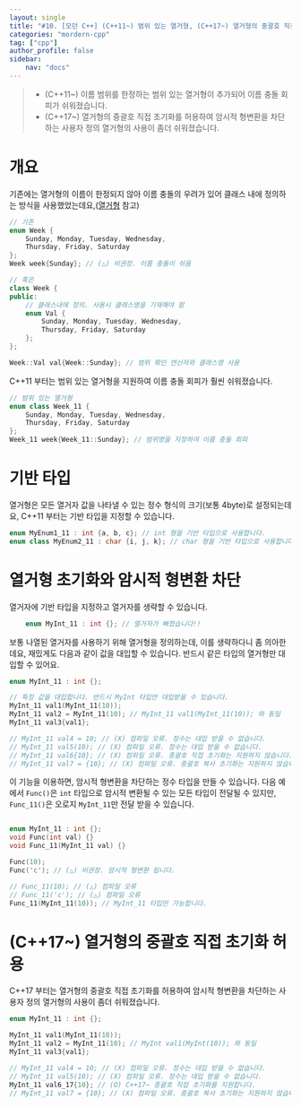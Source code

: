 ```yaml
---
layout: single
title: "#10. [모던 C++] (C++11~) 범위 있는 열거형, (C++17~) 열거형의 중괄호 직접 초기화 허용"
categories: "mordern-cpp"
tag: ["cpp"]
author_profile: false
sidebar: 
    nav: "docs"
---
```


> * (C++11~) 이름 범위를 한정하는 범위 있는 열거형이 추가되어 이름 충돌 회피가 쉬워졌습니다.
> * (C++17~) 열거형의 중괄호 직접 초기화를 허용하여 암시적 형변환을 차단하는 사용자 정의 열거형의 사용이 좀더 쉬워졌습니다.


# 개요

기존에는 열거형의 이름이 한정되지 않아 이름 충돌의 우려가 있어 클래스 내에 정의하는 방식을 사용했었는데요,([열거형](https://tango1202.github.io/classic-cpp-guide/classic-cpp-guide-enum/) 참고) 

```cpp
// 기존
enum Week {
    Sunday, Monday, Tuesday, Wednesday, 
    Thursday, Friday, Saturday
};
Week week{Sunday}; // (△) 비권장. 이름 충돌이 쉬움

// 혹은
class Week {
public:
    // 클래스내에 정의. 사용시 클래스명을 기재해야 함
    enum Val {
        Sunday, Monday, Tuesday, Wednesday, 
        Thursday, Friday, Saturday
    };
};

Week::Val val{Week::Sunday}; // 범위 확인 연산자와 클래스명 사용
```

C++11 부터는 범위 있는 열거형을 지원하여 이름 충돌 회피가 훨씬 쉬워졌습니다.

```cpp
// 범위 있는 열거형
enum class Week_11 {
    Sunday, Monday, Tuesday, Wednesday, 
    Thursday, Friday, Saturday
};
Week_11 week{Week_11::Sunday}; // 범위명을 지정하여 이름 충돌 회피
```

# 기반 타입

열거형은 모든 열거자 값을 나타낼 수 있는 정수 형식의 크기(보통 4byte)로 설정되는데요, C++11 부터는 기반 타입을 지정할 수 있습니다.

```cpp
enum MyEnum1_11 : int {a, b, c}; // int 형을 기반 타입으로 사용합니다.
enum class MyEnum2_11 : char {i, j, k}; // char 형을 기반 타입으로 사용합니다.
```

# 열거형 초기화와 암시적 형변환 차단

열거자에 기반 타입을 지정하고 열거자를 생략할 수 있습니다.

```cpp
    enum MyInt_11 : int {}; // 열거자가 빠졌습니다!!
```

보통 나열된 열거자를 사용하기 위해 열거형을 정의하는데, 이를 생략하다니 좀 의아한데요, 재밌게도 다음과 같이 값을 대입할 수 있습니다. 반드시 같은 타입의 열거형만 대입할 수 있어요.

```cpp
enum MyInt_11 : int {};

// 특정 값을 대입합니다. 반드시 MyInt 타입만 대입받을 수 있습니다.
MyInt_11 val1(MyInt_11(10));
MyInt_11 val2 = MyInt_11(10); // MyInt_11 val1(MyInt_11(10)); 와 동일
MyInt_11 val3{val1}; 

// MyInt_11 val4 = 10; // (X) 컴파일 오류. 정수는 대입 받을 수 없습니다.
// MyInt_11 val5(10); // (X) 컴파일 오류. 정수는 대입 받을 수 없습니다.
// MyInt_11 val6{10}; // (X) 컴파일 오류. 중괄호 직접 초기화는 지원하지 않습니다.
// MyInt_11 val7 = {10}; // (X) 컴파일 오류. 중괄호 복사 초기화는 지원하지 않습니다.        
```

이 기능을 이용하면, 암시적 형변환을 차단하는 정수 타입을 만들 수 있습니다. 다음 예에서 `Func()`은 `int` 타입으로 암시적 변환될 수 있는 모든 타입이 전달될 수 있지만, `Func_11()`은 오로지 `MyInt_11`만 전달 받을 수 있습니다. 

```cpp

enum MyInt_11 : int {};
void Func(int val) {}
void Func_11(MyInt_11 val) {}    

Func(10);
Func('c'); // (△) 비권장. 암시적 형변환 됩니다.

// Func_11(10); // (△) 컴파일 오류
// Func_11('c'); // (△) 컴파일 오류
Func_11(MyInt_11(10)); // MyInt_11 타입만 가능합니다.    
```

# (C++17~) 열거형의 중괄호 직접 초기화 허용

C++17 부터는 열거형의 중괄호 직접 초기화를 허용하여 암시적 형변환을 차단하는 사용자 정의 열거형의 사용이 좀더 쉬워졌습니다.

```cpp
enum MyInt_11 : int {};

MyInt_11 val1(MyInt_11(10));
MyInt_11 val2 = MyInt_11(10); // MyInt val1(MyInt(10)); 와 동일
MyInt_11 val3{val1}; 

// MyInt_11 val4 = 10; // (X) 컴파일 오류. 정수는 대입 받을 수 없습니다.
// MyInt_11 val5(10); // (X) 컴파일 오류. 정수는 대입 받을 수 없습니다.
MyInt_11 val6_17{10}; // (O) C++17~ 중괄호 직접 초기화를 지원합니다.
// MyInt_11 val7 = {10}; // (X) 컴파일 오류. 중괄호 복사 초기화는 지원하지 않습니다.    
```

